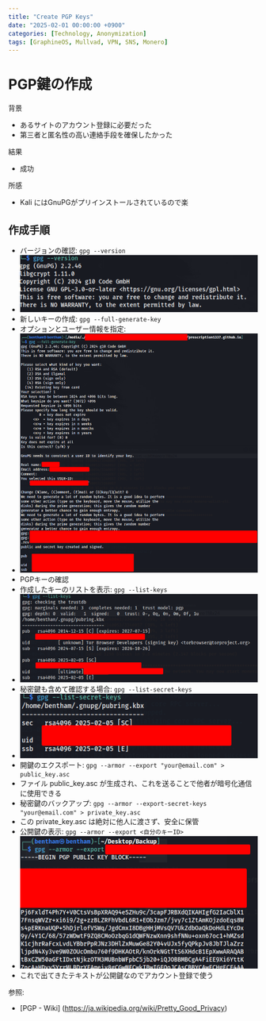 ```yaml
---
title: "Create PGP Keys"
date: "2025-02-01 00:00:00 +0900"
categories: [Technology, Anonymization]
tags: [GraphineOS, Mullvad, VPN, SNS, Monero]
---
```


# PGP鍵の作成

背景
- あるサイトのアカウント登録に必要だった
- 第三者と匿名性の高い連絡手段を確保したかった

結果
- 成功

所感
- Kali にはGnuPGがプリインストールされているので楽

## 作成手順

- バージョンの確認: `gpg --version`
- ![alt text](../assets/images/2025-02-05_10-54.png)
- 新しいキーの作成: `gpg --full-generate-key`
- オプションとユーザー情報を指定: 
- ![alt text](../assets/images/2025-02-05_10-57.png)
- PGPキーの確認
- 作成したキーのリストを表示: `gpg --list-keys`
- ![alt text](../assets/images/2025-02-05_11-00.png)
- 秘密鍵も含めて確認する場合: `gpg --list-secret-keys`
- ![alt text](../assets/images/2025-02-05_11-00_1.png)
- 開鍵のエクスポート: `gpg --armor --export "your@email.com" > public_key.asc`
- ファイル public_key.asc が生成され、これを送ることで他者が暗号化通信に使用できる
- 秘密鍵のバックアップ: `gpg --armor --export-secret-keys "your@email.com" > private_key.asc`
- この private_key.asc は絶対に他人に渡さず、安全に保管
- 公開鍵の表示: `gpg --armor --export <自分のキーID>`
- ![alt text](../assets/images/2025-02-05_11-07.png)
- これで出てきたテキストが公開鍵なのでアカウント登録で使う




参照:
- [PGP - Wiki] (https://ja.wikipedia.org/wiki/Pretty_Good_Privacy)
